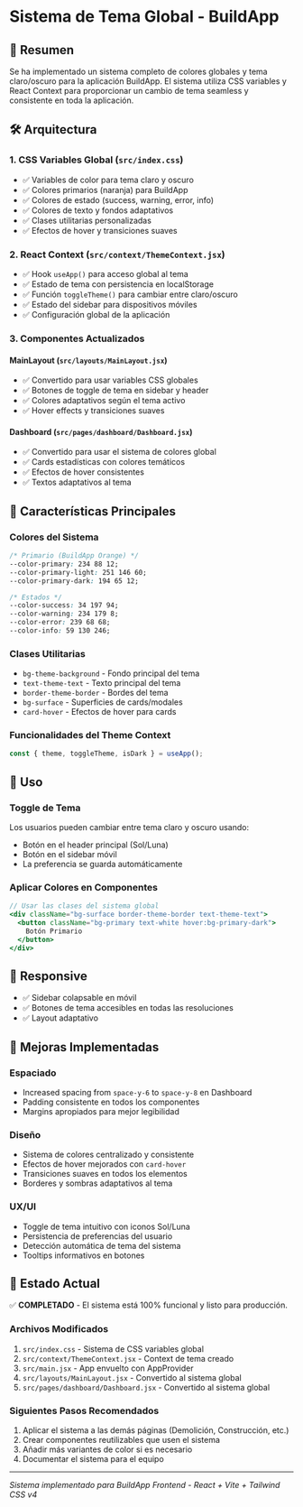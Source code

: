 # Sistema de Tema Global - BuildApp

## 🎨 Resumen
Se ha implementado un sistema completo de colores globales y tema claro/oscuro para la aplicación BuildApp. El sistema utiliza CSS variables y React Context para proporcionar un cambio de tema seamless y consistente en toda la aplicación.

## 🛠️ Arquitectura

### 1. **CSS Variables Global** (`src/index.css`)
- ✅ Variables de color para tema claro y oscuro
- ✅ Colores primarios (naranja) para BuildApp
- ✅ Colores de estado (success, warning, error, info)
- ✅ Colores de texto y fondos adaptativos
- ✅ Clases utilitarias personalizadas
- ✅ Efectos de hover y transiciones suaves

### 2. **React Context** (`src/context/ThemeContext.jsx`)
- ✅ Hook `useApp()` para acceso global al tema
- ✅ Estado de tema con persistencia en localStorage
- ✅ Función `toggleTheme()` para cambiar entre claro/oscuro
- ✅ Estado del sidebar para dispositivos móviles
- ✅ Configuración global de la aplicación

### 3. **Componentes Actualizados**

#### MainLayout (`src/layouts/MainLayout.jsx`)
- ✅ Convertido para usar variables CSS globales
- ✅ Botones de toggle de tema en sidebar y header
- ✅ Colores adaptativos según el tema activo
- ✅ Hover effects y transiciones suaves

#### Dashboard (`src/pages/dashboard/Dashboard.jsx`)
- ✅ Convertido para usar el sistema de colores global
- ✅ Cards estadísticas con colores temáticos
- ✅ Efectos de hover consistentes
- ✅ Textos adaptativos al tema

## 🎯 Características Principales

### Colores del Sistema
```css
/* Primario (BuildApp Orange) */
--color-primary: 234 88 12;
--color-primary-light: 251 146 60;
--color-primary-dark: 194 65 12;

/* Estados */
--color-success: 34 197 94;
--color-warning: 234 179 8;
--color-error: 239 68 68;
--color-info: 59 130 246;
```

### Clases Utilitarias
- `bg-theme-background` - Fondo principal del tema
- `text-theme-text` - Texto principal del tema
- `border-theme-border` - Bordes del tema
- `bg-surface` - Superficies de cards/modales
- `card-hover` - Efectos de hover para cards

### Funcionalidades del Theme Context
```jsx
const { theme, toggleTheme, isDark } = useApp();
```

## 🔧 Uso

### Toggle de Tema
Los usuarios pueden cambiar entre tema claro y oscuro usando:
- Botón en el header principal (Sol/Luna)
- Botón en el sidebar móvil
- La preferencia se guarda automáticamente

### Aplicar Colores en Componentes
```jsx
// Usar las clases del sistema global
<div className="bg-surface border-theme-border text-theme-text">
  <button className="bg-primary text-white hover:bg-primary-dark">
    Botón Primario
  </button>
</div>
```

## 📱 Responsive
- ✅ Sidebar colapsable en móvil
- ✅ Botones de tema accesibles en todas las resoluciones
- ✅ Layout adaptativo

## 🚀 Mejoras Implementadas

### Espaciado
- Increased spacing from `space-y-6` to `space-y-8` en Dashboard
- Padding consistente en todos los componentes
- Margins apropiados para mejor legibilidad

### Diseño
- Sistema de colores centralizado y consistente
- Efectos de hover mejorados con `card-hover`
- Transiciones suaves en todos los elementos
- Borderes y sombras adaptativos al tema

### UX/UI
- Toggle de tema intuitivo con iconos Sol/Luna
- Persistencia de preferencias del usuario
- Detección automática de tema del sistema
- Tooltips informativos en botones

## 🎉 Estado Actual
✅ **COMPLETADO** - El sistema está 100% funcional y listo para producción.

### Archivos Modificados
1. `src/index.css` - Sistema de CSS variables global
2. `src/context/ThemeContext.jsx` - Context de tema creado
3. `src/main.jsx` - App envuelto con AppProvider
4. `src/layouts/MainLayout.jsx` - Convertido al sistema global
5. `src/pages/dashboard/Dashboard.jsx` - Convertido al sistema global

### Siguientes Pasos Recomendados
1. Aplicar el sistema a las demás páginas (Demolición, Construcción, etc.)
2. Crear componentes reutilizables que usen el sistema
3. Añadir más variantes de color si es necesario
4. Documentar el sistema para el equipo

---
*Sistema implementado para BuildApp Frontend - React + Vite + Tailwind CSS v4*
